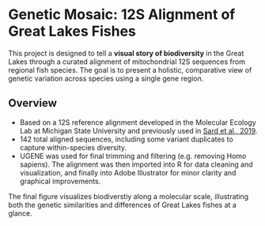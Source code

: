 # Genetic Mosaic: 12S Alignment of Great Lakes Fishes

This project is designed to tell a **visual story of biodiversity** in the Great Lakes through a curated alignment of mitochondrial 12S sequences from regional fish species. The goal is to present a holistic, comparative view of genetic variation across species using a single gene region.

## Overview

- Based on a 12S reference alignment developed in the Molecular Ecology Lab at Michigan State University and previously used in [Sard et al., 2019](https://onlinelibrary.wiley.com/doi/full/10.1002/edn3.38).
- 142 total aligned sequences, including some variant duplicates to capture within-species diversity.
- UGENE was used for final trimming and filtering (e.g. removing Homo sapiens). The alignment was then imported into R for data cleaning and visualization, and finally into Adobe Illustrator for minor clarity and graphical improvements.

The final figure visualizes biodiverstiy along a molecular scale, illustrating both the genetic similarities and differences of Great Lakes fishes at a glance.

